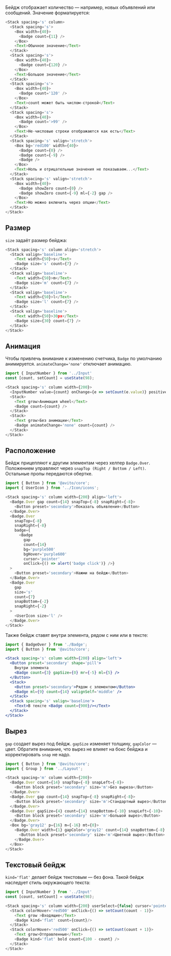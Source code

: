 Бейдж отображает количество — например, новых объявлений или сообщений. Значение форматируется:

```js
<Stack spacing='s' column>
  <Stack spacing='s'>
    <Box width={40}>
      <Badge count={11} />
    </Box>
    <Text>Обычное значение</Text>
  </Stack>
  <Stack spacing='s'>
    <Box width={40}>
      <Badge count={120} />
    </Box>
    <Text>Большое значение</Text>
  </Stack>
  <Stack spacing='s'>
    <Box width={40}>
      <Badge count='120' />
    </Box>
    <Text>count может быть числом-строкой</Text>
  </Stack>
  <Stack spacing='s'>
    <Box width={40}>
      <Badge count='>99' />
    </Box>
    <Text>Не-числовые строки отображаются как есть</Text>
  </Stack>
  <Stack spacing='s' valign='stretch'>
    <Box bg='red100' width={40}>
      <Badge count={0} />
      <Badge count={-9} />
      <Badge />
    </Box>
    <Text>Ноль и отрицательные значения не показываем...</Text>
  </Stack>
  <Stack spacing='s' valign='stretch'>
    <Box width={40}>
      <Badge showZero count={0} />
      <Badge showZero count={-9} ml={-2} gap />
    </Box>
    <Text>Но можно включить через опции</Text>
  </Stack>
</Stack>
```

## Размер

`size` задаёт размер бейджа:

```js
<Stack spacing='s' column align='stretch'>
  <Stack valign='baseline'>
    <Text width={50}>s</Text>
    <Badge size='s' count={7} />
  </Stack>
  <Stack valign='baseline'>
    <Text width={50}>m</Text>
    <Badge size='m' count={7} />
  </Stack>
  <Stack valign='baseline'>
    <Text width={50}>l</Text>
    <Badge size='l' count={7} />
  </Stack>
  <Stack valign='baseline'>
    <Text width={50}>30px</Text>
    <Badge size={30} count={7} />
  </Stack>
</Stack>
```

## Анимация

Чтобы привлечь внимание к изменению счетчика, `Badge` по умолчанию анимируется. `animateChange='none'` отключает анимацию.

```js
import { InputNumber } from '../Input'
const [count, setCount] = useState(98);

<Stack spacing='s' column width={200}>
  <InputNumber value={count} onChange={e => setCount(e.value)} positiveOnly={false} />
  <Stack>
    <Text grow>Анимация wheel</Text>
    <Badge count={count} />
  </Stack>
  <Stack>
    <Text grow>Без анимации</Text>
    <Badge animateChange='none' count={count} />
  </Stack>
</Stack>
```

## Расположение

Бейдж прицепляют к другим элементам через хелпер `Badge.Over`. Положением управляют через `snapTop (Right / Bottom / Left)`. Остальные пропы передаются обертке.

```js
import { Button } from '@avito/core';
import { UserIcon } from '../Icon/icons';

<Stack spacing='s' column width={200} align='left'>
  <Badge.Over gap count={14} snapTop={-8} snapRight={-8}>
    <Button preset='secondary'>Показать объявления</Button>
  </Badge.Over>
  <Badge.Over
    snapTop={-8}
    snapRight={-8}
    badge={
      <Badge
        gap
        count={14}
        bg='purple500'
        bgHover='purple600'
        cursor='pointer'
        onClick={() => alert('badge click')} />}
  >
    <Button preset='secondary'>Нажми на бейдж</Button>
  </Badge.Over>
  <Badge.Over
    gap
    size='s'
    count={7}
    snapBottom={-2}
    snapRight={-2}
  >
    <UserIcon size='l' />
  </Badge.Over>
</Stack>
```

Также бейдж ставят внутри элемента, рядом с ним или в тексте:

```jsx
import { BadgeOver } from './Badge';
import { Button } from '@avito/core';

<Stack spacing='s' column width={200} align='left'>
  <Button preset='secondary' shape='pill'>
    Внутри элемента
    <Badge count={3} gapSize={0} mr={-5} ml={5} />
  </Button>
  <Stack>
    <Button preset='secondary'>Рядом с элементом</Button>
    <Badge ml={9} count={14} valignSelf='middle' />
  </Stack>
  <Stack spacing='s' valign='baseline'>
    <Text>В тексте <Badge count={900}/></Text>
  </Stack>
</Stack>
```

## Вырез

`gap` создает вырез под бейдж. `gapSize` изменяет толщину, `gapColor` — цвет. Обратите внимание, что вырез не влияет на бокс бейджа и корректировать `snap` не надо.

```js
import { Button } from '@avito/core';
import { Group } from '../Layout';

<Stack spacing='m' column width={200}>
  <Badge.Over count={14} snapTop={-8} snapLeft={-8}>
    <Button block preset='secondary' size='m'>Без выреза</Button>
  </Badge.Over>
  <Badge.Over gap count={14} snapTop={-8} snapRight={-8}>
    <Button block preset='secondary' size='m'>Стандартный вырез</Button>
  </Badge.Over>
  <Badge.Over gapSize={4} count={14} snapBottom={-10} snapLeft={-10}>
    <Button block preset='secondary' size='m'>Большой вырез</Button>
  </Badge.Over>
  <Box bg='gray12' p={16} m={-16} mt={0}>
    <Badge.Over width={1} gapColor='gray12' count={14} snapBottom={-8} snapRight={-8}>
      <Button block preset='secondary' size='m'>Цветной вырез</Button>
    </Badge.Over>
  </Box>
</Stack>
```

## Текстовый бейдж

`kind='flat'` делает бейдж текстовым — без фона. Такой бейдж наследует стиль окружающего текста:

```js
import { InputNumber } from '../Input'
const [count, setCount] = useState(98);

<Stack spacing='s' column width={200} userSelect={false} cursor='pointer' >
  <Stack colorHover='red500' onClick={() => setCount(count - 1)}>
    <Text grow >Входящие</Text>
    <Badge kind='flat' count={count}/>
  </Stack>
  <Stack colorHover='red500' onClick={() => setCount(count + 1)}>
    <Text grow>Отправленные</Text>
    <Badge kind='flat' bold count={100 - count} />
  </Stack>
</Stack>
```
